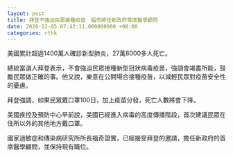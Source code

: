 ```yaml
---
layout: post
title: 拜登不強迫民眾接種疫苗　福奇將任新政府首席醫學顧問
date: 2020-12-05 07:42:11.000000000 +08:00
categories: rthk
---
```


美國累計超過1400萬人確診新型肺炎，27萬8000多人死亡。

總統當選人拜登表示，不會強迫民眾接種新型冠狀病毒疫苗，強調會竭盡所能，鼓勵民眾做正確的事。他又說，樂意在公開場合接種疫苗，以減輕民眾對疫苗安全性的憂慮。

拜登強調，如果民眾戴口罩100日，加上疫苗分發，死亡人數將會下降。

美國疾控及預防中心早前說，美國已經進入病毒的高度傳播階段，首次建議民眾在住所以外的其他地方戴口罩。

國家過敏症和傳染病研究所所長福奇證實，已經接受拜登的邀請，擔任新政府的首席醫學顧問，並保持現有職位。
